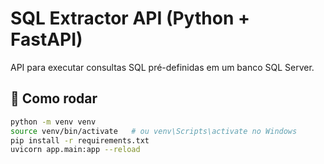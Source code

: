 # SQL Extractor API (Python + FastAPI)

API para executar consultas SQL pré-definidas em um banco SQL Server.

## 🚀 Como rodar

```bash
python -m venv venv
source venv/bin/activate   # ou venv\Scripts\activate no Windows
pip install -r requirements.txt
uvicorn app.main:app --reload
